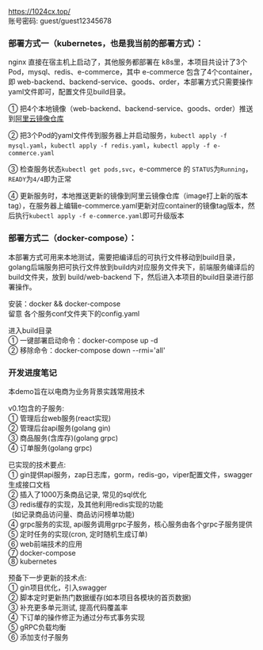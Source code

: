 https://1024cx.top/ <br/>
账号密码: guest/guest12345678

### 部署方式一（kubernetes，也是我当前的部署方式）：

nginx 直接在宿主机上启动了，其他服务都部署在 k8s里，本项目共设计了3个Pod，mysql、redis、e-commerce，其中 e-commerce 包含了4个container，即 web-backend、backend-service、goods、order，本部署方式只需要操作yaml文件即可，配置文件见build目录。

① 把4个本地镜像（web-backend、backend-service、goods、order）推送到[阿里云镜像仓库](https://cr.console.aliyun.com/cn-hangzhou/instances/repositories)

② 把3个Pod的yaml文件传到服务器上并启动服务，`kubectl apply -f mysql.yaml`，`kubectl apply -f redis.yaml`，`kubectl apply -f e-commerce.yaml`

③ 检查服务状态`kubectl get pods,svc`，e-commerce 的 `STATUS`为`Running`，`READY`为`4/4`即为正常

④ 更新服务时，本地推送更新的镜像到阿里云镜像仓库（image打上新的版本tag），在服务器上编辑e-commerce.yaml更新对应container的镜像tag版本，然后执行`kubectl apply -f e-commerce.yaml`即可升级版本

### 部署方式二（docker-compose）：

本部署方式可用来本地测试，需要把编译后的可执行文件移动到build目录，golang后端服务把可执行文件放到build内对应服务文件夹下，前端服务编译后的build文件夹，放到 build/web-backend 下，然后进入本项目的build目录进行部署操作。

安装：docker && docker-compose<br/>
留意 各个服务conf文件夹下的config.yaml

进入build目录<br/>
① 一键部署启动命令：docker-compose up -d <br/>
② 移除命令：docker-compose down --rmi='all'

### 开发进度笔记

本demo旨在以电商为业务背景实践常用技术

v0.1包含的子服务: <br/>
① 管理后台web服务(react实现)<br/>
② 管理后台api服务(golang gin)<br/>
③ 商品服务(含库存)(golang grpc)<br/>
④ 订单服务(golang grpc)

已实现的技术要点:<br/>① gin提供api服务，zap日志库，gorm，redis-go，viper配置文件，swagger生成接口文档<br/>
② 插入了1000万条商品记录, 常见的sql优化<br/>
③ redis缓存的实现，及其他利用redis实现的功能<br/>
  &ensp;(如记录商品访问量、商品访问榜单功能)<br/>
④ grpc服务的实现, api服务调用grpc子服务，核心服务由各个grpc子服务提供<br/>
⑤ 定时任务的实现(cron, 定时随机生成订单)<br/>
⑥ web前端技术的应用<br/>
⑦ docker-compose <br/>
⑧ kubernetes

预备下一步更新的技术点:<br/>
① gin项目优化，引入swagger<br/>
② 脚本定时更新热门数据缓存(如本项目各模块的首页数据)<br/>
③ 补充更多单元测试, 提高代码覆盖率<br/>
④ 下订单的操作修正为通过分布式事务实现<br/>
⑤ gRPC负载均衡<br/>
⑥ 添加支付子服务